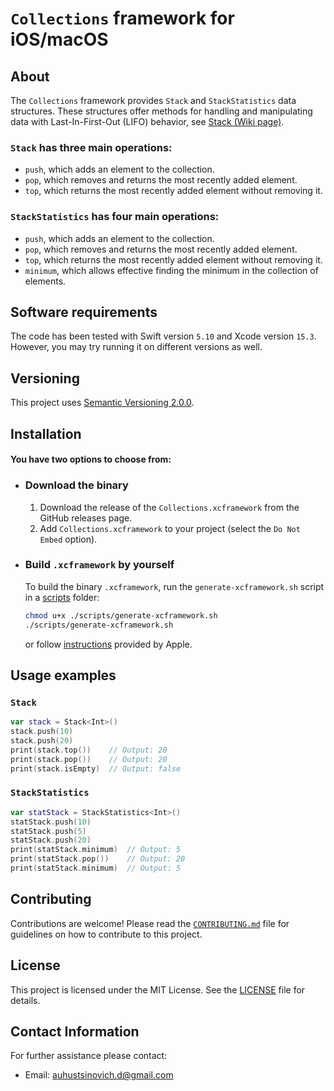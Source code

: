 # `Collections` framework for iOS/macOS


## About

The `Collections` framework provides `Stack` and `StackStatistics` data structures. These structures offer methods for handling and manipulating data with Last-In-First-Out (LIFO) behavior, see [Stack (Wiki page)](https://en.wikipedia.org/wiki/Stack_(abstract_data_type)).

### `Stack` has three main operations:

- `push`, which adds an element to the collection.
- `pop`, which removes and returns the most recently added element.
- `top`, which returns the most recently added element without removing it.

### `StackStatistics` has four main operations:

- `push`, which adds an element to the collection.
- `pop`, which removes and returns the most recently added element.
- `top`, which returns the most recently added element without removing it.
- `minimum`, which allows effective finding the minimum in the collection of elements.

## Software requirements

The code has been tested with Swift version `5.10` and Xcode version `15.3`. However, you may try running it on different versions as well.

## Versioning

This project uses [Semantic Versioning 2.0.0](https://semver.org/).

## Installation

#### You have two options to choose from:

- ### Download the binary

  1. Download the release of the `Collections.xcframework` from the GitHub releases page.
  1. Add `Collections.xcframework` to your project (select the `Do Not Embed` option).

- ### Build `.xcframework` by yourself

  To build the binary `.xcframework`, run the `generate-xcframework.sh` script in a [scripts](./scripts/) folder:
  ```bash
  chmod u+x ./scripts/generate-xcframework.sh
  ./scripts/generate-xcframework.sh
  ```
  or follow [instructions](https://developer.apple.com/documentation/xcode/creating-a-multi-platform-binary-framework-bundle#Create-archives-for-frameworks-or-libraries) provided by   Apple.

## Usage examples

### `Stack`

```swift
var stack = Stack<Int>()
stack.push(10)
stack.push(20)
print(stack.top())    // Output: 20
print(stack.pop())    // Output: 20
print(stack.isEmpty)  // Output: false
```

### `StackStatistics`

```swift
var statStack = StackStatistics<Int>()
statStack.push(10)
statStack.push(5)
statStack.push(20)
print(statStack.minimum)  // Output: 5
print(statStack.pop())    // Output: 20
print(statStack.minimum)  // Output: 5
```

## Contributing

Contributions are welcome! Please read the [`CONTRIBUTING.md`](./CONTRIBUTING.md) file for guidelines on how to contribute to this project.

## License

This project is licensed under the MIT License. See the [LICENSE](LICENSE) file for details.

## Contact Information

For further assistance please contact:

- Email: auhustsinovich.d@gmail.com

